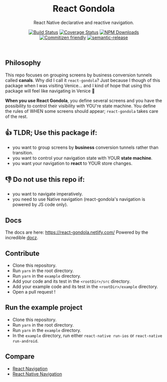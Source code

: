 <h1 align="center">React Gondola</h1>

<p align="center">React Native declarative and reactive navigation.</p>

<p align="center">
<a href="https://travis-ci.com/tpucci/react-gondola"><img src="https://travis-ci.com/tpucci/react-gondola.svg?branch=master" alt="Build Status"/></a>
<a href="https://coveralls.io/github/tpucci/react-gondola?branch=master"><img src="https://coveralls.io/repos/github/tpucci/react-gondola/badge.svg?branch=master" alt="Coverage Status"/></a>
<a href="https://www.npmjs.com/package/react-gondola"><img src="https://img.shields.io/npm/dw/react-gondola.svg" alt="NPM Downloads"/></a>
<a href="http://commitizen.github.io/cz-cli/"><img src="https://img.shields.io/badge/commitizen-friendly-brightgreen.svg" alt="Commitizen friendly"/></a>
<a href="https://github.com/semantic-release/semantic-release"><img src="https://img.shields.io/badge/%20%20%F0%9F%93%A6%F0%9F%9A%80-semantic--release-e10079.svg" alt="semantic-release"/></a>
</p>

<br>

## Philosophy

This repo focuses on grouping screens by business conversion tunnels called **canals**. Why did I call it `react-gondola`? Just because I though of this package when I was visiting Venice... and I kind of hope that using this package will feel like navigating in Venice 📸

**When you use React Gondola**, you define several screens and you have the possibility to control their visibility with YOU're state machine. You define the rules of WHEN some screens should appear; `react-gondola` takes care of the rest.

## 👍 TLDR; Use this package if:

- you want to group screens by **business** conversion tunnels rather than transition.
- you want to control your navigation state with YOUR **state machine**.
- you want your navigation to **react** to YOUR store changes.

## 👎 Do not use this repo if:

- you want to navigate imperatively.
- you need to use Native navigation (react-gondola's navigation is powered by JS code only).

## Docs

The docs are here: https://react-gondola.netlify.com/
Powered by the incredible [docz](https://www.docz.site/).

## Contribute

- Clone this repository.
- Run `yarn` in the root directory.
- Run `yarn` in the `example` directory.
- Add your code and its test in the `<rootDir>/src` directory.
- Add your example code and its test in the `<rootDir>/example` directory.
- Open a pull request !

## Run the example project

- Clone this repository.
- Run `yarn` in the root directory.
- Run `yarn` in the `example` directory.
- In the `example` directory, run either `react-native run-ios` or `react-native run-android`.

## Compare

- [React Navigation](https://reactnavigation.org/)
- [React Native Navigation](https://github.com/wix/react-native-navigation)
